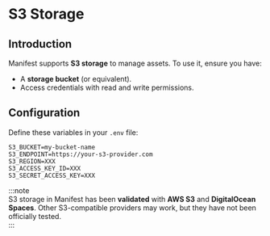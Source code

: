 # S3 Storage

## Introduction

Manifest supports **S3 storage** to manage assets. To use it, ensure you have:

- A **storage bucket** (or equivalent).
- Access credentials with read and write permissions.

## Configuration

Define these variables in your `.env` file:

```
S3_BUCKET=my-bucket-name
S3_ENDPOINT=https://your-s3-provider.com
S3_REGION=XXX
S3_ACCESS_KEY_ID=XXX
S3_SECRET_ACCESS_KEY=XXX
```

:::note  
S3 storage in Manifest has been **validated** with **AWS S3** and **DigitalOcean Spaces**. Other S3-compatible providers may work, but they have not been officially tested.  
:::

